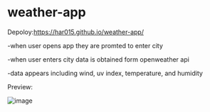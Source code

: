 # weather-app

Depoloy:https://har015.github.io/weather-app/

-when user opens app they are promted to enter city

-when user enters city data is obtained form openweather api

-data appears including wind, uv index, temperature, and humidity


Preview:

![image](https://user-images.githubusercontent.com/111612523/198413556-5dd0b5d9-cd5f-4a3d-837a-70aab3d36fee.png)
